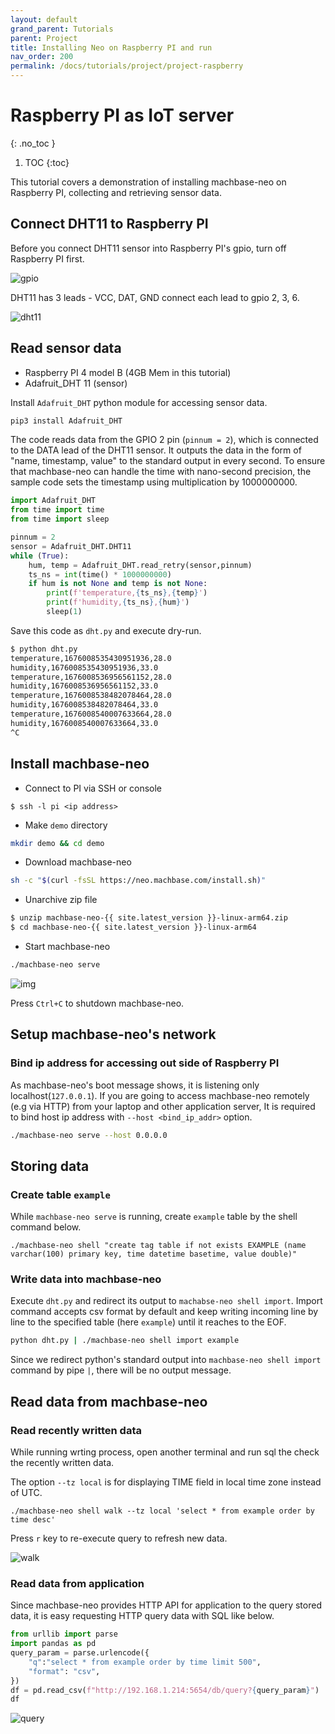 ```yaml
---
layout: default
grand_parent: Tutorials
parent: Project
title: Installing Neo on Raspberry PI and run
nav_order: 200
permalink: /docs/tutorials/project/project-raspberry
---
```


# Raspberry PI as IoT server
{: .no_toc }

1. TOC
{:toc}

This tutorial covers a demonstration of installing machbase-neo on Raspberry PI, collecting and retrieving sensor data.

## Connect DHT11 to Raspberry PI

Before you connect DHT11 sensor into Raspberry PI's gpio, turn off Raspberry PI first.

![gpio](/assets/img/raspi4-gpio.jpg)

DHT11 has 3 leads - VCC, DAT, GND connect each lead to gpio 2, 3, 6.

![dht11](/assets/img/dht11.png)



## Read sensor data

- Raspberry PI 4 model B (4GB Mem in this tutorial)
- Adafruit_DHT 11 (sensor)

Install `Adafruit_DHT` python module for accessing sensor data.

```sh
pip3 install Adafruit_DHT
```

The code reads data from the GPIO 2 pin (`pinnum = 2`), which is connected to the DATA lead of the DHT11 sensor.
It outputs the data in the form of "name, timestamp, value" to the standard output in every second.
To ensure that machbase-neo can handle the time with nano-second precision,
the sample code sets the timestamp using multiplication by 1000000000.

```py
import Adafruit_DHT
from time import time
from time import sleep

pinnum = 2
sensor = Adafruit_DHT.DHT11
while (True):
    hum, temp = Adafruit_DHT.read_retry(sensor,pinnum)
    ts_ns = int(time() * 1000000000)
    if hum is not None and temp is not None:
        print(f'temperature,{ts_ns},{temp}')
        print(f'humidity,{ts_ns},{hum}')
        sleep(1)
```

Save this code as `dht.py` and execute dry-run.

```sh
$ python dht.py
temperature,1676008535430951936,28.0
humidity,1676008535430951936,33.0
temperature,1676008536956561152,28.0
humidity,1676008536956561152,33.0
temperature,1676008538482078464,28.0
humidity,1676008538482078464,33.0
temperature,1676008540007633664,28.0
humidity,1676008540007633664,33.0
^C
```

## Install machbase-neo

- Connect to PI via SSH or console

```
$ ssh -l pi <ip address>
```

- Make `demo` directory

```sh
mkdir demo && cd demo
```

- Download machbase-neo

```sh
sh -c "$(curl -fsSL https://neo.machbase.com/install.sh)"
```

- Unarchive zip file

```sh
$ unzip machbase-neo-{{ site.latest_version }}-linux-arm64.zip
$ cd machbase-neo-{{ site.latest_version }}-linux-arm64
```

- Start machbase-neo

```sh
./machbase-neo serve
```

![img](/assets/img/raspi-install.gif)


Press `Ctrl+C` to shutdown machbase-neo.

## Setup machbase-neo's network

### Bind ip address for accessing out side of Raspberry PI

As machbase-neo's boot message shows, it is listening only localhost(`127.0.0.1`).
If you are going to access machbase-neo remotely (e.g via HTTP) from your laptop and other application server,
It is required to bind host ip address with `--host <bind_ip_addr>` option.

```sh
./machbase-neo serve --host 0.0.0.0
```

## Storing data

### Create table `example`

While `machbase-neo serve` is running, create `example` table by the shell command below.

```
./machbase-neo shell "create tag table if not exists EXAMPLE (name varchar(100) primary key, time datetime basetime, value double)"
```

### Write data into machbase-neo

Execute `dht.py` and redirect its output to `machabse-neo shell import`.
Import command accepts csv format by default and keep writing incoming line by line to the specified table (here `example`) until it reaches to the EOF.

```sh
python dht.py | ./machbase-neo shell import example
```

Since we redirect python's standard output into `machbase-neo shell import` command by pipe `|`, there will be no output message.

## Read data from machbase-neo

### Read recently written data

While running wrting process, open another terminal and run sql the check the recently written data.

The option `--tz local` is for displaying TIME field in local time zone instead of UTC.

```
./machbase-neo shell walk --tz local 'select * from example order by time desc'
```

Press `r` key to re-execute query to refresh new data.

![walk](/assets/img/raspi-walk.gif)


### Read data from application

Since machbase-neo provides HTTP API for application to the query stored data, it is easy requesting HTTP query data with SQL like below.

```py
from urllib import parse
import pandas as pd
query_param = parse.urlencode({
    "q":"select * from example order by time limit 500",
    "format": "csv",
})
df = pd.read_csv(f"http://192.168.1.214:5654/db/query?{query_param}")
df
```

![query](/assets/img/raspi-query.jpg)

